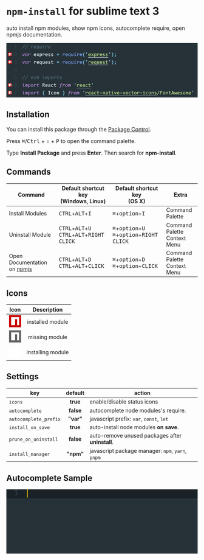 # `npm-install` for sublime text 3
auto install npm modules, show npm icons, autocomplete require, open npmjs documentation.

![preview](https://raw.githubusercontent.com/fcannizzaro/npm-install/master/npm-install.png)

## Installation

You can install this package through the [Package Control](https://packagecontrol.io/packages/npm-install).

Press <kbd>⌘</kbd>/<kbd>Ctrl</kbd> + <kbd>⇧</kbd> + <kbd>P</kbd> to open the command palette.

Type **Install Package** and press **Enter**. Then search for **npm-install**.

## Commands

|           Command           | Default shortcut key<br>(Windows, Linux) | Default shortcut key<br>(OS X) | Extra
|---------------------------|-------------------------------------|---------------------------|---------------------------|
|Install Modules |<kbd>CTRL</kbd>+<kbd>ALT</kbd>+<kbd>I</kbd>|<kbd>⌘</kbd>+<kbd>option</kbd>+<kbd>I</kbd>| Command Palette
|Uninstall Module|<kbd>CTRL</kbd>+<kbd>ALT</kbd>+<kbd>U</kbd><br><kbd>CTRL</kbd>+<kbd>ALT</kbd>+<kbd>RIGHT CLICK</kbd>|<kbd>⌘</kbd>+<kbd>option</kbd>+<kbd>U</kbd><br><kbd>⌘</kbd>+<kbd>option</kbd>+<kbd>RIGHT CLICK</kbd>| Command Palette<br>Context Menu
|Open Documentation on [npmjs](https://www.npmjs.com)|<kbd>CTRL</kbd>+<kbd>ALT</kbd>+<kbd>D</kbd><br><kbd>CTRL</kbd>+<kbd>ALT</kbd>+<kbd>CLICK</kbd>|<kbd>⌘</kbd>+<kbd>option</kbd>+<kbd>D</kbd><br><kbd>⌘</kbd>+<kbd>option</kbd>+<kbd>CLICK</kbd>| Command Palette<br>Context Menu

## Icons
| Icon |    Description   |
|:----:|:----------------:|
| ![on](https://raw.githubusercontent.com/fcannizzaro/npm-install/master/icon-on.png)   | installed module |
| ![off](https://raw.githubusercontent.com/fcannizzaro/npm-install/master/icon-off.png) |  missing module  |
| ![installing](https://raw.githubusercontent.com/fcannizzaro/npm-install/master/icon-dw.png) |  installing module  |

## Settings

|         key           |    default    |                        action                      |
|-----------------------|:-------------:|----------------------------------------------------|
| `icons`               |   **true**    | enable/disable status icons                        |
| `autocomplete`        |   **false**   | autocomplete node modules's require.               |
| `autocomplete_prefix` |   **"var"**   | javascript prefix: `var`, `const`, `let`           |
| `install_on_save`     |   **true**    | auto-install node modules **on save**.             |
| `prune_on_uninstall`  |   **false**   | auto-remove unused packages after **uninstall**.   |
| `install_manager`     |   **"npm"**   | javascript package manager: `npm`, `yarn`, `pnpm`  |

## Autocomplete Sample
![autocomplete](https://raw.githubusercontent.com/fcannizzaro/npm-install/master/autocomplete.gif)
